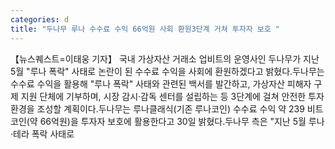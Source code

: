 ```yaml
---
categories: d
title: "두나무 루나 수수료 수익 66억원 사회 환원3단계 거쳐 투자자 보호 "
---
```

【뉴스퀘스트=이태웅 기자】 국내 가상자산 거래소 업비트의 운영사인 두나무가 지난 5월 "루나 폭락" 사태로 논란이 된 수수료 수익을 사회에 환원하겠다고 밝혔다.두나무는 수수료 수익을 활용해 "루나 폭락" 사태와 관련된 백서를 발간하고, 가상자산 피해자 구제 지원 단체에 기부하며, 시장 감시·감독 센터를 설립하는 등 3단계에 걸쳐 안전한 투자 환경을 조성할 계획이다.두나무는 루나클래식(기존 루나코인) 수수료 수익 약 239 비트코인(약 66억원)을 투자자 보호에 활용한다고 30일 밝혔다.두나무 측은 "지난 5월 루나·테라 폭락 사태로